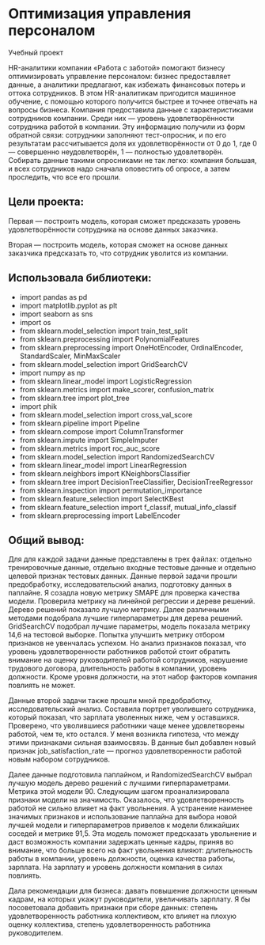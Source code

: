 # Оптимизация управления персоналом
Учебный проект

HR-аналитики компании «Работа с заботой» помогают бизнесу оптимизировать управление персоналом: бизнес предоставляет данные, а аналитики предлагают, как избежать финансовых потерь и оттока сотрудников. В этом HR-аналитикам пригодится машинное обучение, с помощью которого получится быстрее и точнее отвечать на вопросы бизнеса. Компания предоставила данные с характеристиками сотрудников компании. Среди них — уровень удовлетворённости сотрудника работой в компании. Эту информацию получили из форм обратной связи: сотрудники заполняют тест-опросник, и по его результатам рассчитывается доля их удовлетворённости от 0 до 1, где 0 — совершенно неудовлетворён, 1 — полностью удовлетворён. Собирать данные такими опросниками не так легко: компания большая, и всех сотрудников надо сначала оповестить об опросе, а затем проследить, что все его прошли.

## Цели проекта:

Первая — построить модель, которая сможет предсказать уровень удовлетворённости сотрудника на основе данных заказчика.
    
Вторая — построить модель, которая сможет на основе данных заказчика предсказать то, что сотрудник уволится из компании.

## Использовала библиотеки:
- import pandas as pd
- import matplotlib.pyplot as plt
- import seaborn as sns
- import os
- from sklearn.model_selection import train_test_split
- from sklearn.preprocessing import PolynomialFeatures
- from sklearn.preprocessing import OneHotEncoder, OrdinalEncoder, StandardScaler, MinMaxScaler
- from sklearn.model_selection import GridSearchCV
- import numpy as np
- from sklearn.linear_model import LogisticRegression
- from sklearn.metrics import make_scorer, confusion_matrix
- from sklearn.tree import plot_tree
- import phik
- from sklearn.model_selection import cross_val_score
- from sklearn.pipeline import Pipeline
- from sklearn.compose import ColumnTransformer
- from sklearn.impute import SimpleImputer
- from sklearn.metrics import roc_auc_score
- from sklearn.model_selection import RandomizedSearchCV
- from sklearn.linear_model import LinearRegression
- from sklearn.neighbors import KNeighborsClassifier
- from sklearn.tree import DecisionTreeClassifier, DecisionTreeRegressor
- from sklearn.inspection import permutation_importance
- from sklearn.feature_selection import SelectKBest
- from sklearn.feature_selection import f_classif, mutual_info_classif
- from sklearn.preprocessing import LabelEncoder

## Общий вывод:
Для для каждой задачи данные представлены в трех файлах: отдельно тренировочные данные, отдельно входные тестовые данные и отдельно целевой признак тестовых данных. Данные первой задачи прошли предобработку, исследовательский анализ, подготовку данных в паплайне. Я созадла новую метрику SMAPE для проверка качества модели. Проверила метрику на линейной регрессии и дереве решений. Дерево решений показало лучшую метрику. Далее различными методами подобрала лучшие гиперпараметры для дерева решений. GridSearchCV подобрал лучшие параметры, модель показала метрику 14,6 на тестовой выборке. Попытка улучшить метрику отбором признаков не увенчалась успехом. Но анализ признаков показал, что уровень удовлетворенности работников работой стоит обратить внимание на оценку руководителей работой сотрудников, нарушение трудового договора, длительность работы в компании, уровень должности. Кроме уровня должности, на этот набор факторов компания повлиять не может.

Данные второй задачи также прошли мной предобработку, исследовательский анализ. Составила портрет уволившего сотрудника, который показал, что зарплата уволенных ниже, чем у оставшихся. Проверено, что уволившиеся работники чаще менее удовлетворены работой, чем те, кто остался. У меня возникла гипотеза, что между этими признаками сильная взаимосвязь. В данные был добавлен новый признак job_satisfaction_rate — прогноз удовлетворенности работой новым набором сотрудников.

Далее данные подготовила паплайном, и RandomizedSearchCV выбрал лучшую модель дерево решений с лучшими гиперпараметрами. Метрика этой модели 90. Следующим шагом проанализировала признаки модели на значимость. Оказалось, что удовлетворенность работой не сильно влияет на факт увольнения. А устранение наименее значимых признаков и использование паплайна для выбора новой лучшей модели и гиперпараметров привелов к модели ближайших соседей и метрике 91,5. Эта модель поможет предсказать увольнение и даст возможность компании задержать ценные кадры, приняв во внимание, что больше всего на факт увольнения влияют: длительность работы в компании, уровень должности, оценка качества работы, зарплата. На зарплату и уровень должности компания в силах повлиять.

Дала рекомендации для бизнеса: давать повышение должности ценным кадрам, на которых укажут руководители, увеличивать зарплату. Я бы посоветовала добавить признаки при сборе данных: степень удовлетворенность работника коллективом, кто влияет на плохую оценку коллектива, степень удовлетворенность работника руководителем.
